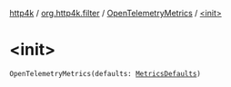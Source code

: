[http4k](../../index.md) / [org.http4k.filter](../index.md) / [OpenTelemetryMetrics](index.md) / [&lt;init&gt;](./-init-.md)

# &lt;init&gt;

`OpenTelemetryMetrics(defaults: `[`MetricsDefaults`](../../org.http4k.metrics/-metrics-defaults/index.md)`)`